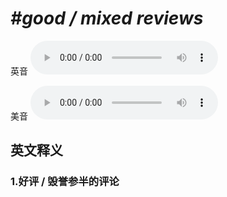 # ***\#good / mixed reviews*** 
英音
<audio src="./media/good reviews  mixed reviews 1_AAC.aac" controls="controls"></audio>

美音
<audio src="./media/good reviews   mixed reviews 2_AAC.aac" controls="controls"></audio>



  

英文释义
---
### 1.**好评 / 毁誉参半的评论**  


